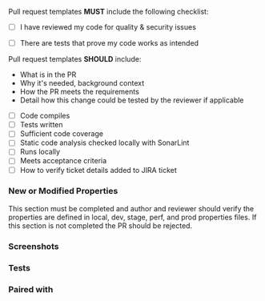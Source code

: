 Pull request templates **MUST** include the following checklist:
- [ ]  I have reviewed my code for quality & security issues

- [ ]  There are tests that prove my code works as intended

Pull request templates **SHOULD** include:
* What is in the PR
* Why it's needed, background context
* How the PR meets the requirements
* Detail how this change could be tested by the reviewer if applicable

- [ ] Code compiles
- [ ] Tests written
- [ ] Sufficient code coverage
- [ ] Static code analysis checked locally with SonarLint
- [ ] Runs locally
- [ ] Meets acceptance criteria
- [ ] How to verify ticket details added to JIRA ticket

### New or Modified Properties
This section must be completed and author and reviewer should verify the properties are defined in local, dev, stage, perf, and prod properties files. If this section is not completed the PR should be rejected.


### Screenshots
### Tests
### Paired with
